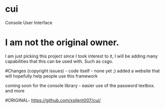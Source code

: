 # cui
Console User Interface


# I am not the original owner.
I am just picking this project since I took interest to it, I will be adding many capabilities that this can be used with. 
Such as csgo. 

#Changes (copyright issues) - 
  code itself -
    none yet ;)
   added a website that will hopefully help people use this framework
   
   coming soon for the console library - 
   easier use of the password textbox.
   and more





#ORIGINAL-
https://github.com/xsilent007/cui/
